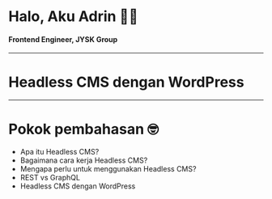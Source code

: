 # Halo, Aku Adrin 👋🏻
#### Frontend Engineer, JYSK Group

---

# Headless CMS dengan WordPress

---

# Pokok pembahasan 🤓

* Apa itu Headless CMS?
* Bagaimana cara kerja Headless CMS?
* Mengapa perlu untuk menggunakan Headless CMS?
* REST vs GraphQL
* Headless CMS dengan WordPress
